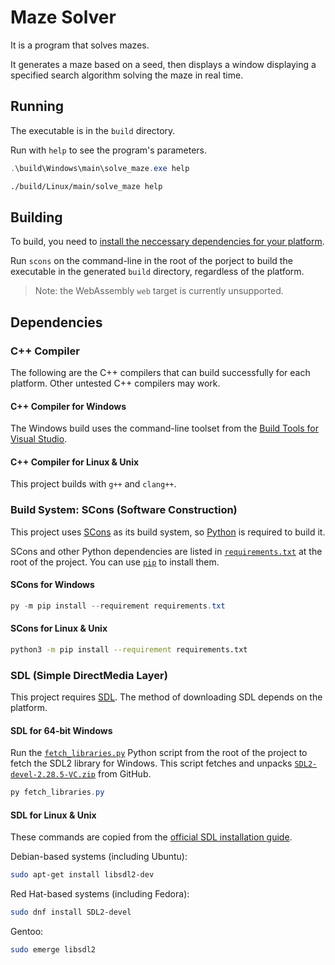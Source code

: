 # Maze Solver
It is a program that solves mazes.

It generates a maze based on a seed, then displays a window displaying a specified search algorithm solving the maze in real time.

## Running

The executable is in the `build` directory.

Run with `help` to see the program's parameters.

```PowerShell
.\build\Windows\main\solve_maze.exe help
```

```bash
./build/Linux/main/solve_maze help
```

## Building

To build, you need to [install the neccessary dependencies for your platform](#dependencies).

Run `scons` on the command-line in the root of the porject to build the executable in the generated `build` directory, regardless of the platform.

> Note: the WebAssembly `web` target is currently unsupported.

## Dependencies

### C++ Compiler

The following are the C++ compilers that can build successfully for each platform. Other untested C++ compilers may work.

#### C++ Compiler for Windows

The Windows build uses the command-line toolset from the
[Build Tools for Visual Studio](https://visualstudio.microsoft.com/downloads/#build-tools-for-visual-studio-2022).

#### C++ Compiler for Linux & Unix

This project builds with `g++` and `clang++`.

### Build System: SCons (Software Construction)
This project uses [SCons](https://scons.org/) as its build system, so [Python](https://www.python.org/) is required to build it.

SCons and other Python dependencies are listed in [`requirements.txt`](./requirements.txt) at the root of the project. You can use [`pip`](https://pip.pypa.io/en/stable/) to install them.

#### SCons for Windows
```PowerShell
py -m pip install --requirement requirements.txt
```

#### SCons for Linux & Unix
```bash
python3 -m pip install --requirement requirements.txt
```

### SDL (Simple DirectMedia Layer)
This project requires [SDL](https://www.libsdl.org/). The method of downloading SDL depends on the platform.

#### SDL for 64-bit Windows

Run the [`fetch_libraries.py`](./fetch_libraries.py) Python script from the root of the project to fetch the SDL2 library for Windows. This script fetches and unpacks [`SDL2-devel-2.28.5-VC.zip`](https://github.com/libsdl-org/SDL/releases/release-2.28.5/) from GitHub.

```PowerShell
py fetch_libraries.py
```

#### SDL for Linux & Unix

These commands are copied from the [official SDL installation guide](https://wiki.libsdl.org/SDL2/Installation).

Debian-based systems (including Ubuntu):
```bash
sudo apt-get install libsdl2-dev
```

Red Hat-based systems (including Fedora):
```bash
sudo dnf install SDL2-devel
```

Gentoo:
```bash
sudo emerge libsdl2
```
